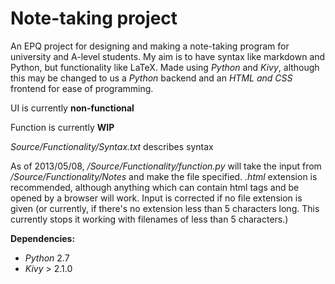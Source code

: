 Note-taking project
===================

An EPQ project for designing and making a note-taking program for university and A-level students. My aim is to have syntax like markdown and Python, but functionality like LaTeX.
Made using *Python* and *Kivy*, although this may be changed to us a *Python* backend and an *HTML and CSS* frontend for ease of programming.

UI is currently **non-functional**

Function is currently **WIP**

*Source/Functionality/Syntax.txt* describes syntax

As of 2013/05/08, */Source/Functionality/function.py* will take the input from */Source/Functionality/Notes* and make the file specified. *.html* extension is recommended, although anything which can contain html tags and be opened by a browser will work.
Input is corrected if no file extension is given (or currently, if there's no extension less than 5 characters long. This currently stops it working with filenames of less than 5 characters.)


**Dependencies:**
* *Python* 2.7
* *Kivy* > 2.1.0
